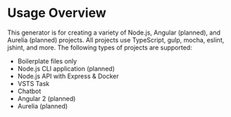 # Usage Overview
This generator is for creating a variety of Node.js, Angular (planned), and Aurelia (planned) projects. All projects 
use TypeScript, gulp, mocha, eslint, jshint, and more. The following types of projects are supported:

- Boilerplate files only
- Node.js CLI application (planned)
- Node.js API with Express & Docker
- VSTS Task
- Chatbot
- Angular 2 (planned)
- Aurelia (planned)

